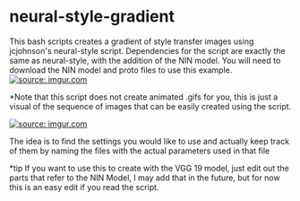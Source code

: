 # neural-style-gradient

This bash scripts creates a gradient of style transfer images using jcjohnson's neural-style script. Dependencies for the script are exactly the same as neural-style, with the addition of the NIN model. You will need to download the NIN model and proto files to use this example. 
<a href="http://imgur.com/vFiTXEn"><img src="http://i.imgur.com/vFiTXEn.gif" title="source: imgur.com" /></a>

*Note that this script does not create animated .gifs for you, this is just a visual of the sequence of images that can be easily created using the script.

<a href="http://imgur.com/M4uMqfO"><img src="http://i.imgur.com/M4uMqfO.png" title="source: imgur.com" /></a>

The idea is to find the settings you would like to use and actually keep track of them by naming the files with the actual parameters used in that file

*tip If you want to use this to create with the VGG 19 model, just edit out the parts that refer to the NIN Model, I may add that in the future, but for now this is an easy edit if you read the script.
